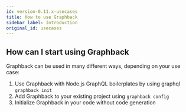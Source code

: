 ```yaml
---
id: version-0.11.x-usecases
title: How to use Graphback
sidebar_label: Introduction
original_id: usecases
---
```


## How can I start using Graphback

Graphback can be used in many different ways, depending on your use case:

1. Use Graphback with Node.js GraphQL boilerplates by using graphql `graphback init`
2. Add Graphback to your existing project using `graphback config`
3. Initialize Graphback in your code without code generation
